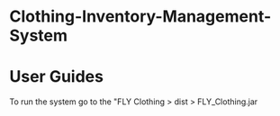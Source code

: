 # Clothing-Inventory-Management-System
# User Guides
To run the system go to the "FLY Clothing > dist > FLY_Clothing.jar
